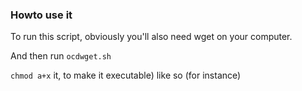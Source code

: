 ### Howto use it

To run this script, obviously you'll also need wget on your computer.

And then run `ocdwget.sh` 

`chmod a+x` it, to make it executable) like so (for instance)

 
 
